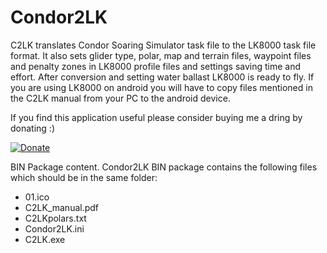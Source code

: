 # Condor2LK
C2LK translates Condor Soaring Simulator task file to the LK8000 task file format. It also sets glider type, polar, map and terrain files, waypoint files and penalty zones in LK8000 profile files and settings saving time and effort. After conversion and setting water ballast LK8000 is ready to fly. If you are using LK8000 on android you will have to copy files mentioned in the C2LK manual from your PC to the android device.

If you find this application useful please consider buying me a dring by donating :)

[![Donate](https://www.paypalobjects.com/en_US/GB/i/btn/btn_donateCC_LG.gif)](https://www.paypal.com/cgi-bin/webscr?cmd=_s-xclick&hosted_button_id=DUMZ3TG3HGRLL)

BIN Package content.
Condor2LK BIN package contains the following files which should be in the same folder:
-	01.ico
-	C2LK_manual.pdf
-	C2LKpolars.txt
-	Condor2LK.ini
-	C2LK.exe
